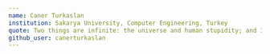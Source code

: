 ```yaml
---
name: Caner Turkaslan
institution: Sakarya University, Computer Engineering, Turkey
quote: Two things are infinite: the universe and human stupidity; and I'm not sure about the universe.
github_user: canerturkaslan
---
```

